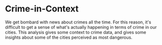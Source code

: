 # Crime-in-Context
We get bombard with news about crimes all the time. For this reason, it's difficult to get a sense of what's actually happening in terms of crime in our cities. This analysis gives some context to crime data, and gives some insights about some of the cities perceived as most dangerous.
